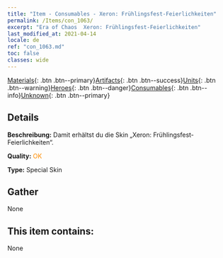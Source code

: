 ```yaml
---
title: "Item - Consumables - Xeron: Frühlingsfest-Feierlichkeiten"
permalink: /Items/con_1063/
excerpt: "Era of Chaos  Xeron: Frühlingsfest-Feierlichkeiten"
last_modified_at: 2021-04-14
locale: de
ref: "con_1063.md"
toc: false
classes: wide
---
```

 [Materials](/de/Items/){: .btn .btn--primary}[Artifacts](/de/Items/Artifacts/){: .btn .btn--success}[Units](/de/Items/Units/){: .btn .btn--warning}[Heroes](/de/Items/Heroes/){: .btn .btn--danger}[Consumables](/de/Items/Consumables/){: .btn .btn--info}[Unknown](/de/Items/Unknown/){: .btn .btn--primary}

## Details
 **Beschreibung:** Damit erhältst du die Skin „Xeron: Frühlingsfest-Feierlichkeiten“.

 **Quality:** <span style="color: #FF8C00">OK</span>

 **Type:** Special Skin

## Gather

  None

## This item contains:

  None

